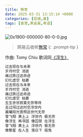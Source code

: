 ```yaml
---
title: 無常
date: 2025-03-31 13:15:14 +0800
categories: [招魂,奠]
tags: [香港,黑金属,粤语]
---
```


![0x1900-000000-80-0-0.jpg](https://b2.235421.xyz/pic/2025/03/c34e11d81c2795806d861f1ac7becf72.jpg)

> 网易云收听[無常](https://music.163.com/song?id=1463742127&userid=1623945853)
{: .prompt-tip }

作曲: Tomy Chiu
歌词同[《浮生》](https://www.sol.vg/posts/evocationhk-03-06/)

```txt
过去现在与未来
岁月时空 消逝
痛过跌过这命途
幻化虚空 枯萎
过去现在与未来
岁月时空 消逝
痛过跌过这命途
幻化虚空 枯萎
生生世世寂寞无奈等待
走过闯过这时空浮世内
晨曦阳光普照这世代无奈
曾飞翔 黄土上 浮世内 极无奈
像浮生 再寻因 像囚禁 在浮生
曾飞翔 黄土上 浮世内 极无奈
像繁星 在人生 落日下 摇曳
```